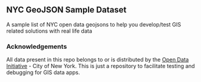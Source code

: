 ## NYC GeoJSON Sample Dataset
A sample list of NYC open data geojsons to help you develop/test GIS related solutions with real life data

### Acknowledgements

All data present in this repo belongs to or is distributed by the [Open Data Initiative](https://opendata.cityofnewyork.us/) -  City of New York. This is just a repository to facilitate testing and debugging for GIS data apps.  
